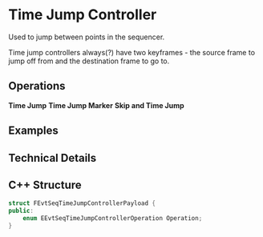 # Time Jump Controller

Used to jump between points in the sequencer.

Time jump controllers always(?) have two keyframes - the source frame to jump off from and the destination frame to go to.

## Operations
**Time Jump**
**Time Jump Marker**
**Skip and Time Jump**


## Examples

## Technical Details

## C++ Structure

```c++
struct FEvtSeqTimeJumpControllerPayload {
public:
    enum EEvtSeqTimeJumpControllerOperation Operation;
}

```